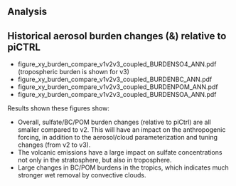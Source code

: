 ## Analysis

## Historical aerosol burden changes (&) relative to piCTRL 

- figure_xy_burden_compare_v1v2v3_coupled_BURDENSO4_ANN.pdf (tropospheric burden is shown for v3) 
- figure_xy_burden_compare_v1v2v3_coupled_BURDENBC_ANN.pdf
- figure_xy_burden_compare_v1v2v3_coupled_BURDENPOM_ANN.pdf
- figure_xy_burden_compare_v1v2v3_coupled_BURDENSOA_ANN.pdf

Results shown these figures show: 

- Overall, sulfate/BC/POM burden changes (relative to piCtrl) are all smaller compared to v2. This will have an impact on the anthropogenic forcing, in addition to the aerosol/cloud parameterization and tuning changes (from v2 to v3). 
- The volcanic emissions have a large impact on sulfate concentrations not only in the stratosphere, but also in troposphere.
- Large changes in BC/POM burdens in the tropics, which indicates much stronger wet removal by convective clouds.
  

